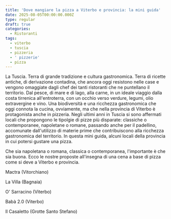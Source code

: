 ```yaml
---
title: 'Dove mangiare la pizza a Viterbo e provincia: la mini guida'
date: 2025-08-05T00:00:00.000Z
type: regular
draft: true
categories:
  - Ristoranti
tags:
  - viterbo
  - tuscia
  - pizzeria
  - ' pizzerie'
  - pizza
---
```


La Tuscia. Terra di grande tradizione e cultura gastronomica. Terra di ricette antiche, di derivazione contadina, che ancora oggi resistono nelle case e vengono omaggiate dagli chef dei tanti ristoranti che ne puntellano il territorio. Dal pesce, di mare e di lago, alla carne, in un ideale viaggio dalla costa tirrenica all'entroterra, con un occhio verso verdure, legumi, olio extravergine e vino. Una biodiversità e una ricchezza gastronomica che oggi connota la cucina, ovviamente, ma che nella provincia di Viterbo è protagonista anche in pizzeria. Negli ultimi anni in Tuscia si sono affermati locali che propongono le tipolgie di pizze più disparate: classiche o contemporanee, napoletane o romane, passando anche per il padellino, accomunate dall'utilizzo di materie prime che contribuiscono alla ricchezza gastronomica del territorio. In questa mini guida, alcuni locali della provincia in cui potersi gustare una pizza. 

Che sia napoletana o romana, classica o contemporanea, l'importante è che sia buona. Ecco le nostre proposte all'insegna di una cena a base di pizza come si deve a Viterbo e provincia.

Mactra (Vitorchiano)

La Villa (Bagnaia)

O' Sarracino (Viterbo)

Babà 2.0 (Viterbo)

Il Casaletto (Grotte Santo Stefano)
